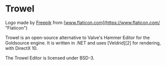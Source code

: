 Trowel
======

Logo made by [Freepik](https://www.freepik.com "Freepik") from [www.flaticon.com](https://www.flaticon.com/ "Flaticon")

Trowel is an open-source alternative to Valve's Hammer Editor for the Goldsource engine.
It is written in .NET and uses [Veldrid][2] for rendering, with DirectX 10.

The Trowel Editor is licensed under BSD-3.
